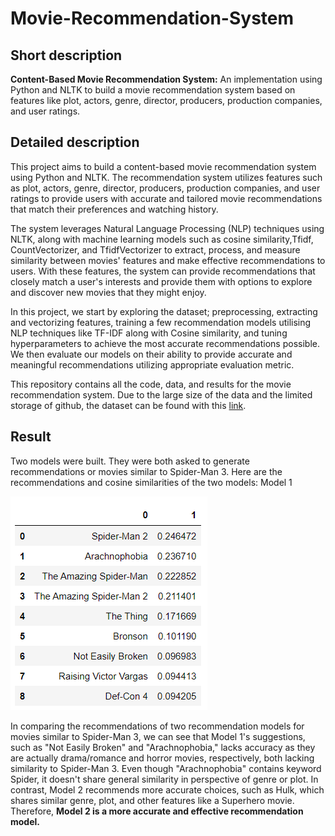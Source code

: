 # Movie-Recommendation-System

## Short description

**Content-Based Movie Recommendation System:** An implementation using Python and NLTK to build a movie recommendation system based on features like plot, actors, genre, director, producers, production companies, and user ratings.


## Detailed description


This project aims to build a content-based movie recommendation system using Python and NLTK. The recommendation system utilizes features such as plot, actors, genre, director, producers, production companies, and user ratings to provide users with accurate and tailored movie recommendations that match their preferences and watching history.

The system leverages Natural Language Processing (NLP) techniques using NLTK, along with machine learning models such as cosine similarity,Tfidf, CountVectorizer, and TfidfVectorizer to extract, process, and measure similarity between movies' features and make effective recommendations to users. With these features, the system can provide recommendations that closely match a user's interests and provide them with options to explore and discover new movies that they might enjoy.

In this project, we start by exploring the dataset; preprocessing, extracting and vectorizing features, training a few recommendation models utilising NLP techniques like TF-IDF along with Cosine similarity, and tuning hyperparameters to achieve the most accurate recommendations possible. We then evaluate our models on their ability to provide accurate and meaningful recommendations utilizing appropriate evaluation metric.

This repository contains all the code, data, and results for the movie recommendation system. Due to the large size of the data and the limited storage of github, the dataset can be found with this [link](https://drive.google.com/drive/folders/1ogZUmVyVTL6YmvZM3HTyNODzYTT3p8xm?usp=sharing).


## Result

Two models were built. They were both asked to generate recommendations or movies similar to Spider-Man 3. Here are the recommendations and cosine similarities of the two models:
Model 1

![Alt Text](https://github.com/GbengaLadapo/Movie-Recommendation-System/blob/3a1385c727c29a66fa50c9e88bfef2d1f7045633/model%201.png)



In comparing the recommendations of two recommendation models for movies similar to Spider-Man 3, we can see that Model 1's suggestions, such as "Not Easily Broken" and "Arachnophobia," lacks accuracy as they are actually drama/romance and horror movies, respectively, both lacking similarity to Spider-Man 3. Even though "Arachnophobia" contains keyword Spider, it doesn't share general similarity in perspective of genre or plot. In contrast, Model 2 recommends more accurate choices, such as Hulk, which shares similar genre, plot, and other features like a Superhero movie. Therefore, **Model 2 is a more accurate and effective recommendation model.**
